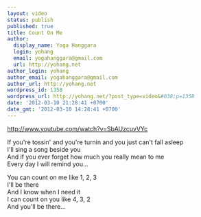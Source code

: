 ```yaml
---
layout: video
status: publish
published: true
title: Count On Me
author:
  display_name: Yoga Hanggara
  login: yohang
  email: yogahanggara@gmail.com
  url: http://yohang.net
author_login: yohang
author_email: yogahanggara@gmail.com
author_url: http://yohang.net
wordpress_id: 1358
wordpress_url: http://yohang.net/?post_type=video&#038;p=1358
date: '2012-03-10 21:28:41 +0700'
date_gmt: '2012-03-10 14:28:41 +0700'
---
```

http://www.youtube.com/watch?v=SbAUzcuvVYc

If you're tossin' and you're turnin and you just can't fall asleep  
I'll sing a song beside you  
And if you ever forget how much you really mean to me  
Every day I will remind you...

You can count on me like 1, 2, 3  
I'll be there  
And I know when I need it  
I can count on you like 4, 3, 2  
And you'll be there...

